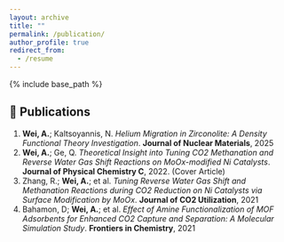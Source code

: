 ```yaml
---
layout: archive
title: ""
permalink: /publication/
author_profile: true
redirect_from:
  - /resume
---
```


{% include base_path %}

📜 Publications
------
1.  **Wei, A.**; Kaltsoyannis, N. *Helium Migration in Zirconolite: A Density Functional Theory Investigation*. **Journal of Nuclear Materials**, 2025
2.  **Wei, A.**; Ge, Q. *Theoretical Insight into Tuning CO2 Methanation and Reverse Water Gas Shift Reactions on MoOx-modified Ni Catalysts*. **Journal of Physical Chemistry C**, 2022. (Cover Article)
3.  Zhang, R.; **Wei, A.**; et al. *Tuning Reverse Water Gas Shift and Methanation Reactions during CO2 Reduction on Ni Catalysts via Surface Modification by MoOx*. **Journal of CO2 Utilization**, 2021
4.  Bahamon, D; **Wei, A.**; et al. *Effect of Amine Functionalization of MOF Adsorbents for Enhanced CO2 Capture and Separation: A Molecular Simulation Study*. **Frontiers in Chemistry**, 2021

